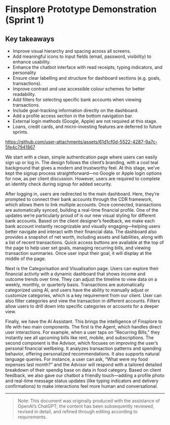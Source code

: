 # Finsplore Prototype Demonstration (Sprint 1)

## Key takeaways
- Improve visual hierarchy and spacing across all screens.
- Add meaningful icons to input fields (email, password, visibility) to enhance usability.
- Enhance the chatbot interface with read receipts, typing indicators, and personality 
- Ensure clear labelling and structure for dashboard sections (e.g. goals, transactions).
- Improve contrast and use accessible colour schemes for better readability.
- Add filters for selecting specific bank accounts when viewing transactions.
- Include goal-tracking information directly on the dashboard.
- Add a profile access section in the bottom navigation bar.
- External login methods (Google, Apple) are not required at this stage.
- Loans, credit cards, and micro-investing features are deferred to future sprints.


https://github.com/user-attachments/assets/61d1cf0d-5522-4287-9a7c-5fe4c7941867



We start with a clean, simple authentication page where users can easily sign up or log in. The design follows the client’s branding, with a cool teal background that gives a modern and trustworthy feel. At this stage, we’ve kept the signup process straightforward—no Google or Apple login options for now, as per client discussion. However, users are required to complete an identity check during signup for added security.


After logging in, users are redirected to the main dashboard. Here, they’re prompted to connect their bank accounts through the CDR framework, which allows them to link multiple accounts. Once connected, transactions are automatically synced, building a real-time financial profile. 
One of the updates we’re particularly proud of is our new visual styling for different bank accounts. Based on the client designer’s feedback, we make each bank account instantly recognizable and visually engaging—helping users better navigate and interact with their financial data. 
The dashboard also provides a snapshot of net worth, including assets and liabilities, along with a list of recent transactions. Quick access buttons are available at the top of the page to help user set goals, managing recurring bills, and viewing transaction summaries. Once user input their goal, it will display at the middle of the page.

Next is the Categorisation and Visualisation page. Users can explore their financial activity with a dynamic dashboard that shows income and outcome trends over time. They can adjust the timeline to view data on a weekly, monthly, or quarterly basis. Transactions are automatically categorized using AI, and users have the ability to manually adjust or customize categories, which is a key requirement from our client. User can also filter categories and view the transaction in different accounts. Filters allow users to drill down into specific categories or accounts for a deeper view.

Finally, we have the AI Assistant. This brings the intelligence of Finsplore to life with two main components. The first is the Agent, which handles direct user interactions. For example, when a user taps on “Recurring Bills,” they instantly see all upcoming bills like rent, mobile, and subscriptions. The second component is the Advisor, which focuses on improving the user’s personal financial wellbeing. It analyzes transaction patterns and spending behavior, offering personalized recommendations. It also supports natural language queries. For instance, a user can ask, “What were my food expenses last month?” and the Advisor will respond with a tailored detailed breakdown of their spendig base on data in food category. Based on client feedback, we also gave our chatbot a friendly touch—adding a profile photo and real-time message status updates (like typing indicators and delivery confirmations) to make interactions feel more human and conversational.

---

> Note: This document was originally produced with the assistance of OpenAI’s ChatGPT; the content has been subsequently reviewed, revised in detail, and refined through editing according to requirements.